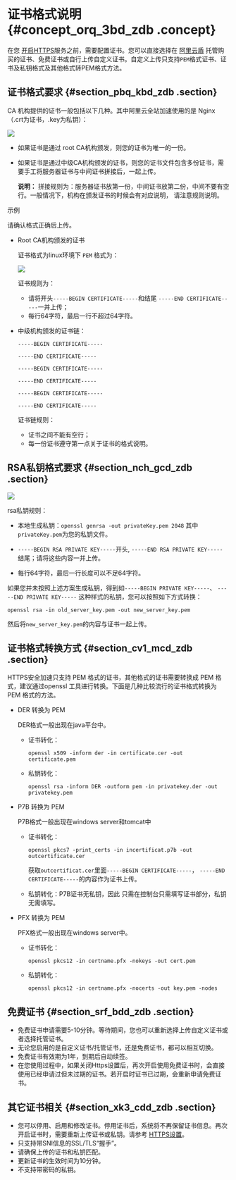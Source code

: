 # 证书格式说明 {#concept_orq_3bd_zdb .concept}

在您 [开启HTTPS](intl.zh-CN/用户指南/HTTPS设置/HTTPS设置.md)服务之前，需要配置证书。您可以直接选择在 [阿里云盾](https://yundun.console.aliyun.com/?spm=a2c4g.11186623.2.6.Wf9Wre&p=cas#/cas/home) 托管购买的证书、免费证书或自行上传自定义证书。自定义上传只支持`PEM`格式证书、证书及私钥格式及其他格式转PEM格式方法。

## 证书格式要求 {#section_pbq_kbd_zdb .section}

CA 机构提供的证书一般包括以下几种。其中阿里云全站加速使用的是 Nginx （.crt为证书，.key为私钥）：

![](http://static-aliyun-doc.oss-cn-hangzhou.aliyuncs.com/assets/img/13470/15589246304546_zh-CN.png)

-   如果证书是通过 root CA机构颁发，则您的证书为唯一的一份。
-   如果证书是通过中级CA机构颁发的证书，则您的证书文件包含多份证书，需要手工将服务器证书与中间证书拼接后，一起上传。

    **说明：** 拼接规则为：服务器证书放第一份，中间证书放第二份，中间不要有空行。一般情况下，机构在颁发证书的时候会有对应说明， 请注意规则说明。


示例

请确认格式正确后上传。

-   Root CA机构颁发的证书

    证书格式为linux环境下 `PEM` 格式为：

    ![](http://static-aliyun-doc.oss-cn-hangzhou.aliyuncs.com/assets/img/13470/15589246314547_zh-CN.png)

    证书规则为：

    -   请将开头`-----BEGIN CERTIFICATE-----`和结尾 `-----END CERTIFICATE-----`一并上传；
    -   每行64字符，最后一行不超过64字符。
-   中级机构颁发的证书链：

    `-----BEGIN CERTIFICATE-----`

    `-----END CERTIFICATE-----`

    `-----BEGIN CERTIFICATE-----`

    `-----END CERTIFICATE-----`

    `-----BEGIN CERTIFICATE-----`

    `-----END CERTIFICATE-----`

    证书链规则：

    -   证书之间不能有空行；
    -   每一份证书遵守第一点关于证书的格式说明。

## RSA私钥格式要求 {#section_nch_gcd_zdb .section}

![](http://static-aliyun-doc.oss-cn-hangzhou.aliyuncs.com/assets/img/13470/15589246314548_zh-CN.png)

rsa私钥规则：

-   本地生成私钥：`openssl genrsa -out privateKey.pem 2048` 其中`privateKey.pem`为您的私钥文件。

-   `-----BEGIN RSA PRIVATE KEY-----`开头, `-----END RSA PRIVATE KEY-----` 结尾；请将这些内容一并上传。

-   每行64字符，最后一行长度可以不足64字符。


如果您并未按照上述方案生成私钥，得到如`-----BEGIN PRIVATE KEY-----`、 `-----END PRIVATE KEY-----` 这种样式的私钥，您可以按照如下方式转换：

```
openssl rsa -in old_server_key.pem -out new_server_key.pem
```

然后将`new_server_key.pem`的内容与证书一起上传。

## 证书格式转换方式 {#section_cv1_mcd_zdb .section}

HTTPS安全加速只支持 PEM 格式的证书，其他格式的证书需要转换成 PEM 格式，建议通过openssl 工具进行转换。下面是几种比较流行的证书格式转换为 PEM 格式的方法。

-   DER 转换为 PEM

    DER格式一般出现在java平台中。

    -   证书转化：

        ```
        openssl x509 -inform der -in certificate.cer -out certificate.pem
        ```

    -   私钥转化：

        ```
        openssl rsa -inform DER -outform pem -in privatekey.der -out privatekey.pem
        ```

-   P7B 转换为 PEM

    P7B格式一般出现在windows server和tomcat中

    -   证书转化：

        ```
        openssl pkcs7 -print_certs -in incertificat.p7b -out outcertificate.cer
        ```

        获取`outcertificat.cer`里面`-----BEGIN CERTIFICATE-----`， `-----END CERTIFICATE-----`的内容作为证书上传。

    -   私钥转化：P7B证书无私钥，因此 只需在控制台只需填写证书部分，私钥无需填写。
-   PFX 转换为 PEM

    PFX格式一般出现在windows server中。

    -   证书转化：

        ```
        openssl pkcs12 -in certname.pfx -nokeys -out cert.pem
        ```

    -   私钥转化：

        ```
        openssl pkcs12 -in certname.pfx -nocerts -out key.pem -nodes
        ```


## 免费证书 {#section_srf_bdd_zdb .section}

-   免费证书申请需要5-10分钟。等待期间，您也可以重新选择上传自定义证书或者选择托管证书。
-   无论您启用的是自定义证书/托管证书，还是免费证书，都可以相互切换。
-   免费证书有效期为1年，到期后自动续签。
-   在您使用过程中，如果关闭Https设置后，再次开启使用免费证书时，会直接使用已经申请过但未过期的证书。若开启时证书已过期，会重新申请免费证书。

## 其它证书相关 {#section_xk3_cdd_zdb .section}

-   您可以停用、启用和修改证书。停用证书后，系统将不再保留证书信息。再次开启证书时，需要重新上传证书或私钥。请参考 [HTTPS设置](intl.zh-CN/用户指南/HTTPS设置/HTTPS设置.md)。
-   只支持带SNI信息的SSL/TLS“握手”。
-   请确保上传的证书和私钥匹配。
-   更新证书的生效时间为10分钟。
-   不支持带密码的私钥。

